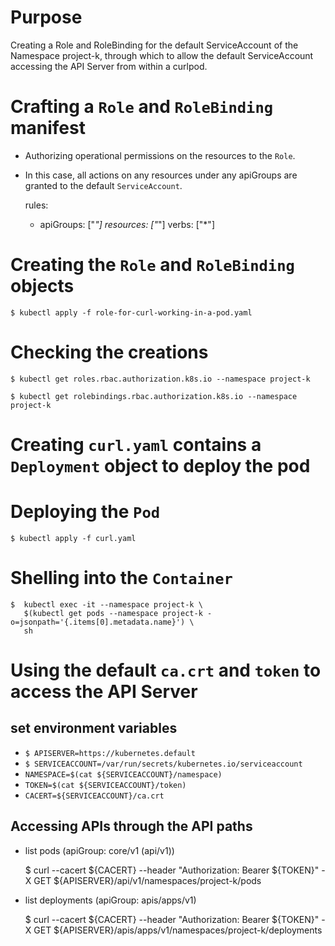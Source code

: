  
# Purpose
Creating a Role and RoleBinding for the default ServiceAccount of the Namespace project-k, through which to allow the default ServiceAccount accessing the API Server from within a curlpod.

# Crafting a `Role` and `RoleBinding` manifest

- Authorizing operational permissions on the resources to the `Role`. 
- In this case, all actions on any resources under any apiGroups are granted to the default `ServiceAccount`.

    rules:
    - apiGroups: ["*"]
      resources: ["*"]
      verbs: ["*"]


# Creating the `Role` and `RoleBinding` objects

    $ kubectl apply -f role-for-curl-working-in-a-pod.yaml


# Checking the creations
    $ kubectl get roles.rbac.authorization.k8s.io --namespace project-k

    $ kubectl get rolebindings.rbac.authorization.k8s.io --namespace project-k

# Creating `curl.yaml` contains a `Deployment` object to deploy the pod

# Deploying the `Pod`

    $ kubectl apply -f curl.yaml


# Shelling into the `Container`

    $  kubectl exec -it --namespace project-k \
       $(kubectl get pods --namespace project-k -o=jsonpath='{.items[0].metadata.name}') \
       sh

# Using the default `ca.crt` and `token` to access the API Server

## set environment variables

- `$ APISERVER=https://kubernetes.default` 
- `$ SERVICEACCOUNT=/var/run/secrets/kubernetes.io/serviceaccount`
- `NAMESPACE=$(cat ${SERVICEACCOUNT}/namespace)`
- `TOKEN=$(cat ${SERVICEACCOUNT}/token)`
- `CACERT=${SERVICEACCOUNT}/ca.crt`
  

## Accessing APIs through the API paths

- list pods (apiGroup: core/v1 (api/v1))

    $ curl --cacert ${CACERT} --header "Authorization: Bearer ${TOKEN}" -X GET ${APISERVER}/api/v1/namespaces/project-k/pods

- list deployments (apiGroup: apis/apps/v1)
  
    $ curl --cacert ${CACERT} --header "Authorization: Bearer ${TOKEN}" -X GET ${APISERVER}/apis/apps/v1/namespaces/project-k/deployments


    